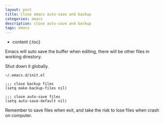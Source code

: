 ```yaml
---
layout: post
title: Close emacs auto-save and backup
categories: emacs
description: close auto-save and backup
tags: emacs
---
```


* content
{:toc}




Emacs will suto save the buffer when editing, there will be other files in working direstory.

Shut down it globally.

```
~/.emacs.d/init.el

;;; close backup files
(setq make-backup-files nil)

;;; close auto-save files
(setq auto-save-default nil)

```

Remember to save files when exit, and take the risk to lose files when crash on computer.